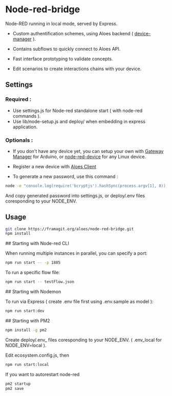 # Node-red-bridge

Node-RED running in local mode, served by Express.

- Custom authentification schemes, using Aloes backend ( [device-manager](https://framagit.org/aloes/device-manager.git) ). 

- Contains subflows to quickly connect to Aloes API.

- Fast interface prototyping to validate concepts.

- Edit scenarios to create interactions chains with your device.



## Settings

### Required : 
- Use settings.js for Node-red standalone start ( with node-red commands ).
- Use lib/node-setup.js and deploy/ when embedding in express application.


### Optionals :

- If you don't have any device yet, you can setup your own with [Gateway Manager](https://framagit.org/aloes/gatewaymanager.git) for Arduino, or [node-red-device](https://framagit.org/getlarge/node-red-device.git) for any Linux device.

- Register a new device with [Aloes Client](https://framagit.org/aloes/aloes-client.git)

- To generate a new password, use this command : 

```bash
node -e "console.log(require('bcryptjs').hashSync(process.argv[1], 8));" your-password-here
```

And copy generated password into settings.js, or deploy/.env files coresponding to your NODE_ENV.


## Usage

```bash
git clone https://framagit.org/aloes/node-red-bridge.git 
npm install
```

## Starting with Node-red CLI

When running multiple instances in parallel, you can specify a port:

```bash
npm run start -- -p 1885
```
To run a specific flow file:

```bash
npm run start -- testFlow.json
```

## Starting with Nodemon

To run via Express ( create .env file first using .env.sample as model ):

```bash
npm run start:dev
```

## Starting with PM2


```bash
npm install -g pm2
```

Create deploy/.env_ files coresponding to your NODE_ENV. ( .env_local for NODE_ENV=local ).

Edit ecosystem.config.js, then

```bash
npm run start:local
```

If you want to autorestart node-red

```bash
pm2 startup
pm2 save
```

